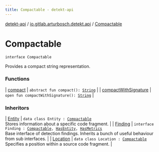 ```yaml
---
title: Compactable - detekt-api
---
```


[detekt-api](../../index.html) / [io.gitlab.arturbosch.detekt.api](../index.html) / [Compactable](./index.html)

# Compactable

`interface Compactable`

Provides a compact string representation.

### Functions

| [compact](compact.html) | `abstract fun compact(): `[`String`](https://kotlinlang.org/api/latest/jvm/stdlib/kotlin/-string/index.html) |
| [compactWithSignature](compact-with-signature.html) | `open fun compactWithSignature(): `[`String`](https://kotlinlang.org/api/latest/jvm/stdlib/kotlin/-string/index.html) |

### Inheritors

| [Entity](../-entity/index.html) | `data class Entity : `[`Compactable`](./index.html)<br>Stores information about a specific code fragment. |
| [Finding](../-finding/index.html) | `interface Finding : `[`Compactable`](./index.html)`, `[`HasEntity`](../-has-entity/index.html)`, `[`HasMetrics`](../-has-metrics/index.html)<br>Base interface of detection findings. Inherits a bunch of useful behaviour from sub interfaces. |
| [Location](../-location/index.html) | `data class Location : `[`Compactable`](./index.html)<br>Specifies a position within a source code fragment. |

